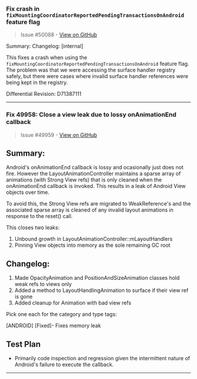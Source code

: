 ### Fix crash in `fixMountingCoordinatorReportedPendingTransactionsOnAndroid` feature flag

> Issue #50088 - [View on GitHub](https://github.com/facebook/react-native/pull/50088)

Summary:
Changelog: [internal]

This fixes a crash when using the `fixMountingCoordinatorReportedPendingTransactionsOnAndroid` feature flag. The problem was that we were accessing the surface handler registry safely, but there were cases where invalid surface handler references were being kept in the registry.

Differential Revision: D71387111




---

### Fix 49958: Close a view leak due to lossy onAnimationEnd callback

> Issue #49959 - [View on GitHub](https://github.com/facebook/react-native/pull/49959)

## Summary:

Android's onAnimationEnd callback is lossy and ocasionally just does not fire.  However the LayoutAnimationController maintains a sparse array of animations (with Strong View refs) that is only cleaned when the onAnimationEnd callback is invoked.  This results in a leak of Android View objects over time.

To avoid this, the Strong View refs are migrated to WeakReference's and the associated sparse array is cleaned of any invalid layout animations in response to the reset() call.

This closes two leaks:
1. Unbound growth in LayoutAnimationController::mLayoutHandlers
2. Pinning View objects into memory as the sole remaining GC root

## Changelog:

1. Made OpacityAnimation and PositionAndSizeAnimation classes hold weak refs to views only
2. Added a method to LayoutHandlingAnimation to surface if their view ref is gone
3. Added cleanup for Animation with bad view refs

Pick one each for the category and type tags:

[ANDROID] [Fixed]- Fixes memory leak

## Test Plan
* Primarily code inspection and regression given the intermittent nature of Android's failure to execute the callback.



---

